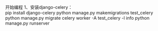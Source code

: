 开始编程
1、安装django-celery：  
pip install django-celery
python manage.py makemigrations test_celery
python manage.py migrate
celery worker -A test_celery -l info
python manage.py runserver